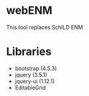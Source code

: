 # webENM
This tool replaces SchILD ENM

# Libraries
- bootstrap (4.5.3)
- jquery (3.5.1)
- jquery-ui (1.12.1)
- EditableGrid